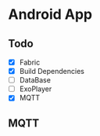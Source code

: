 # Android App

## Todo

- [x] Fabric
- [x] Build Dependencies
- [ ] DataBase
- [ ] ExoPlayer
- [x] MQTT

## MQTT